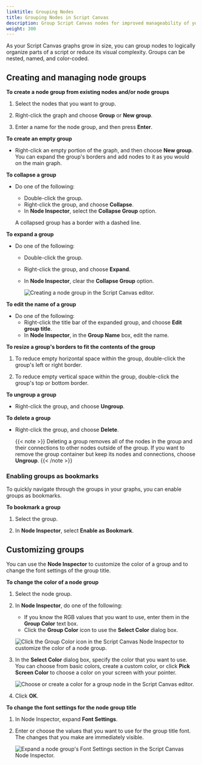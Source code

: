 ```yaml
---
linktitle: Grouping Nodes
title: Grouping Nodes in Script Canvas
description: Group Script Canvas nodes for improved manageability of your graphs in Open 3D Engine.
weight: 300
---
```


As your Script Canvas graphs grow in size, you can group nodes to logically organize parts of a script or reduce its visual complexity. Groups can be nested, named, and color-coded.

## Creating and managing node groups

**To create a node group from existing nodes and/or node groups**

1. Select the nodes that you want to group.

1. Right-click the graph and choose **Group** or **New group**.

1. Enter a name for the node group, and then press **Enter**.

**To create an empty group**
+ Right-click an empty portion of the graph, and then choose **New group**. You can expand the group's borders and add nodes to it as you would on the main graph.

**To collapse a group**
+ Do one of the following:
  + Double-click the group.
  + Right-click the group, and choose **Collapse**.
  + In **Node Inspector**, select the **Collapse Group** option.

  A collapsed group has a border with a dashed line.

**To expand a group**
+ Do one of the following:
  + Double-click the group.
  + Right-click the group, and choose **Expand**.
  + In **Node Inspector**, clear the **Collapse Group** option.

    ![Creating a node group in the Script Canvas editor.](/images/user-guide/scripting/script-canvas/nodes-grouping-expand.gif)

**To edit the name of a group**
+ Do one of the following:
  + Right-click the title bar of the expanded group, and choose **Edit group title**.
  + In **Node Inspector**, in the **Group Name** box, edit the name.

**To resize a group's borders to fit the contents of the group**

1. To reduce empty horizontal space within the group, double-click the group's left or right border.

1. To reduce empty vertical space within the group, double-click the group's top or bottom border.

**To ungroup a group**
+ Right-click the group, and choose **Ungroup**.

**To delete a group**
+ Right-click the group, and choose **Delete**.

    {{< note >}}
Deleting a group removes all of the nodes in the group and their connections to other nodes outside of the group. If you want to remove the group container but keep its nodes and connections, choose **Ungroup**.
    {{< /note >}}

### Enabling groups as bookmarks

To quickly navigate through the groups in your graphs, you can enable groups as bookmarks.

**To bookmark a group**

1. Select the group.

1. In **Node Inspector**, select **Enable as Bookmark**.

## Customizing groups

You can use the **Node Inspector** to customize the color of a group and to change the font settings of the group title.

**To change the color of a node group**

1. Select the node group.

1. In **Node Inspector**, do one of the following:
   + If you know the RGB values that you want to use, enter them in the **Group Color** text box.
   + Click the **Group Color** icon to use the **Select Color** dialog box.

    ![Click the Group Color icon in the Script Canvas Node Inspector to customize the color of a node group.](/images/user-guide/scripting/script-canvas/nodes-grouping-color.png)

1. In the **Select Color** dialog box, specify the color that you want to use. You can choose from basic colors, create a custom color, or click **Pick Screen Color** to choose a color on your screen with your pointer.

    ![Choose or create a color for a group node in the Script Canvas editor.](/images/user-guide/scripting/script-canvas/nodes-grouping-color-select.png)

1. Click **OK**.

**To change the font settings for the node group title**

1. In Node Inspector, expand **Font Settings**.

1. Enter or choose the values that you want to use for the group title font. The changes that you make are immediately visible.

    ![Expand a node group's Font Settings section in the Script Canvas Node Inspector.](/images/user-guide/scripting/script-canvas/nodes-grouping-font-settings.png)
